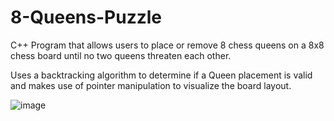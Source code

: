 # 8-Queens-Puzzle

C++ Program that allows users to place or remove 8 chess queens on a 8x8 chess board until no two queens threaten each other.

Uses a backtracking algorithm to determine if a Queen placement is valid and makes use of pointer manipulation to visualize the board layout.

![image](https://user-images.githubusercontent.com/60438191/124111874-be8e8600-da37-11eb-9c1a-c67365cabf5b.png)
